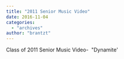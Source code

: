 ```yaml
---
title: "2011 Senior Music Video"
date: 2016-11-04
categories: 
  - "archives"
author: "brantzt"
---
```


Class of 2011 Senior Music Video-  "Dynamite'
